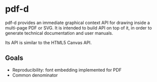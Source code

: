 # pdf-d

pdf-d provides an immediate graphical context API for drawing inside a multi-page PDF or SVG.
It is intended to build API on top of it, in order to generate technical documentation and user manuals.

Its API is similar to the HTML5 Canvas API.

## Goals

- Reproducibility: font embedding implemented for PDF
- Common denominator